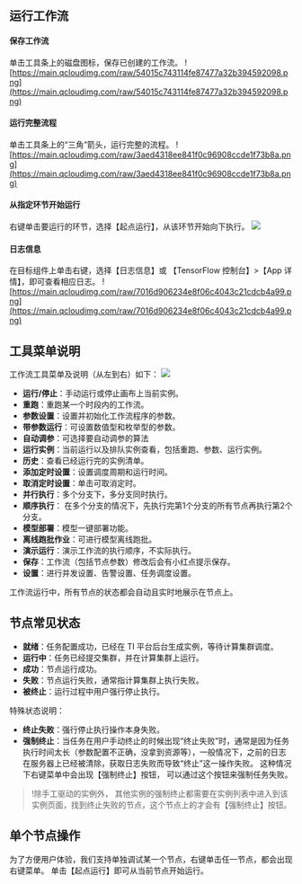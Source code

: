 ## 运行工作流
#### 保存工作流
单击工具条上的磁盘图标，保存已创建的工作流。
![https://main.qcloudimg.com/raw/54015c743114fe87477a32b394592098.png](https://main.qcloudimg.com/raw/54015c743114fe87477a32b394592098.png)

#### 运行完整流程
单击工具条上的“三角”箭头，运行完整的流程。
![https://main.qcloudimg.com/raw/3aed4318ee841f0c96908ccde1f73b8a.png](https://main.qcloudimg.com/raw/3aed4318ee841f0c96908ccde1f73b8a.png)


#### 从指定环节开始运行
右键单击要运行的环节，选择【起点运行】，从该环节开始向下执行。
![](https://main.qcloudimg.com/raw/a4e110bd713f52d4f7b95128e067bdd6.png)

#### 日志信息
在目标组件上单击右键，选择【日志信息】或 【TensorFlow 控制台】>【App 详情】，即可查看相应日志。
![https://main.qcloudimg.com/raw/7016d906234e8f06c4043c21cdcb4a99.png](https://main.qcloudimg.com/raw/7016d906234e8f06c4043c21cdcb4a99.png)

 
## 工具菜单说明
工作流工具菜单及说明（从左到右）如下：
![](https://main.qcloudimg.com/raw/ca19170bca4d30a9134582f2cc9cc54e.png)
- **运行/停止**：手动运行或停止画布上当前实例。
- **重跑**：重跑某一个时段内的工作流。
- **参数设置**：设置并初始化工作流程序的参数。
- **带参数运行**：可设置数值型和枚举型的参数。
- **自动调参**：可选择要自动调参的算法
- **运行实例**：当前运行以及排队实例查看，包括重跑、参数、运行实例。
- **历史**：查看已经运行完的实例清单。
- **添加定时设置**：设置调度周期和运行时间。
- **取消定时设置**：单击可取消定时。
- **并行执行**：多个分支下，多分支同时执行。
- **顺序执行**： 在多个分支的情况下，先执行完第1个分支的所有节点再执行第2个分支。
- **模型部署**：模型一键部署功能。
- **离线跑批作业**：可进行模型离线跑批。
- **演示运行**：演示工作流的执行顺序，不实际执行。
- **保存**：工作流（包括节点参数）修改后会有小红点提示保存。
- **设置**：进行并发设置、告警设置、任务调度设置。

工作流运行中，所有节点的状态都会自动且实时地展示在节点上。


## 节点常见状态
- **就绪**：任务配置成功，已经在 TI 平台后台生成实例，等待计算集群调度。
- **运行中**：任务已经提交集群，并在计算集群上运行。
- **成功**：节点运行成功。
- **失败**：节点运行失败，通常指计算集群上执行失败。
- **被终止**：运行过程中用户强行停止执行。

特殊状态说明：
- **终止失败**：强行停止执行操作本身失败。
- **强制终止**：当任务在用户手动终止的时候出现“终止失败”时，通常是因为任务执行时间太长（参数配置不正确，没拿到资源等），一般情况下，之前的日志在服务器上已经被清除，获取日志失败而导致“终止”这一操作失败。 这种情况下右键菜单中会出现【强制终止】按钮， 可以通过这个按钮来强制任务失败。 
>!除手工驱动的实例外， 其他实例的强制终止都需要在实例列表中进入到该实例页面，找到终止失败的节点，这个节点上的才会有【强制终止】按钮。

## 单个节点操作
为了方便用户体验，我们支持单独调试某一个节点，右键单击任一节点，都会出现右键菜单。
单击【起点运行】即可从当前节点开始运行。 


